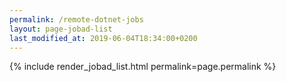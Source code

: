 ```yaml
---
permalink: /remote-dotnet-jobs
layout: page-jobad-list
last_modified_at: 2019-06-04T18:34:00+0200
---
```

{% include render_jobad_list.html permalink=page.permalink %}
